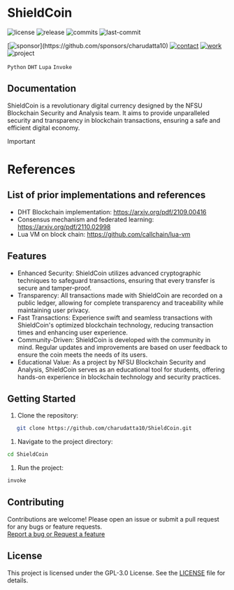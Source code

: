 # ShieldCoin

<!-- Badges: Project Status GitHub -->
![license](https://flat.badgen.net/static/license/GPL-3.0/blue)
![release](https://flat.badgen.net/github/release/charudatta10/ShieldCoin)
![commits](https://flat.badgen.net/github/commits/charudatta10/ShieldCoin)
![last-commit](https://flat.badgen.net/github/last-commit/charudatta10/ShieldCoin)

[![sponsor](https://flat.badgen.net//static/sponsor/%E2%9D%A4?)](https://github.com/sponsors/charudatta10)
[![contact](https://flat.badgen.net//static/contact/%E2%98%8E)](https://charudatta10.github.io/LinkNet/)
[![work](https://flat.badgen.net//static/portfolio/%F0%9F%96%BF)](https://charudatta10.github.io/myblog/)
![project](https://flat.badgen.net///static/project/ShieldCoin)

<!-- Badges: Tools used -->
`Python` `DHT` `Lupa` `Invoke` 

## Documentation

ShieldCoin is a revolutionary digital currency designed by the NFSU Blockchain Security and Analysis team. It aims to provide unparalleled security and transparency in blockchain transactions, ensuring a safe and efficient digital economy.  

> [!important]
>
> # References
>
> ## List of prior implementations and references
>
> - DHT Blockchain implementation: <https://arxiv.org/pdf/2109.00416>
> - Consensus mechanism and federated learning: <https://arxiv.org/pdf/2110.02998>
> - Lua VM on block chain: <https://github.com/callchain/lua-vm>
  

## Features

- Enhanced Security: ShieldCoin utilizes advanced cryptographic techniques to safeguard transactions, ensuring that every transfer is secure and tamper-proof. 
- Transparency: All transactions made with ShieldCoin are recorded on a public ledger, allowing for complete transparency and traceability while maintaining user privacy. 
- Fast Transactions: Experience swift and seamless transactions with ShieldCoin's optimized blockchain technology, reducing transaction times and enhancing user experience. 
- Community-Driven: ShieldCoin is developed with the community in mind. Regular updates and improvements are based on user feedback to ensure the coin meets the needs of its users. 
- Educational Value: As a project by NFSU Blockchain Security and Analysis, ShieldCoin serves as an educational tool for students, offering hands-on experience in blockchain technology and security practices. 


## Getting Started

1. Clone the repository:

```bash
   git clone https://github.com/charudatta10/ShieldCoin.git
```

1. Navigate to the project directory:

```bash
cd ShieldCoin
```

1. Run the project:

```bash
invoke
```

## Contributing

Contributions are welcome! Please open an issue or submit a pull request for any bugs or feature requests.  
[Report a bug or Request a feature](https://github.com/charudatta10/ShieldCoin/issues)

## License

This project is licensed under the GPL-3.0 License. See the [LICENSE](https://github.com/charudatta10/ShieldCoin/blob/main/LICENSE) file for details.

